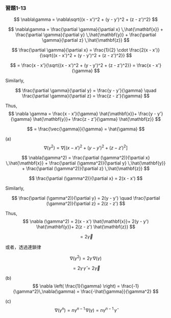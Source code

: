 ### 習題1-13

$$
\nabla\gamma = \nabla\sqrt{(x - x')^2 + (y - y')^2 + (z - z')^2}
$$

$$
\nabla\gamma =
\frac{\partial \gamma}{\partial x} \,\hat{\mathbf{x}} +
\frac{\partial \gamma}{\partial y} \,\hat{\mathbf{y}} +
\frac{\partial \gamma}{\partial z} \,\hat{\mathbf{z}} 
$$

$$
\frac{\partial \gamma}{\partial x} = \frac{1}{2} \cdot \frac{2(x - x')}{\sqrt{(x - x')^2 + (y - y')^2 + (z - z')^2}} 
$$

$$
= \frac{x - x'}{\sqrt{(x - x')^2 + (y - y')^2 + (z - z')^2}}
= \frac{x - x'}{\gamma}
$$

Similarly,  

$$
\frac{\partial \gamma}{\partial y} = 
\frac{y - y'}{\gamma}
\quad
\frac{\partial \gamma}{\partial z} = 
\frac{z - z'}{\gamma}
$$

Thus,
$$
\nabla \gamma =
\frac{x - x'}{\gamma} \hat{\mathbf{x}}+
\frac{y - y'}{\gamma} \hat{\mathbf{y}}+
\frac{z - z'}{\gamma} \hat{\mathbf{z}}
$$

$$
= \frac{\vec{\gamma}}{\gamma} = \hat{\gamma}
$$

(a)
$$
\nabla(\gamma^2) = \nabla \left[{(x - x')^2 + (y - y')^2 + (z - z')^2} \right]
$$

$$
\nabla(\gamma^2) =
\frac{\partial (\gamma^2)}{\partial x} \,\hat{\mathbf{x}} +
\frac{\partial (\gamma^2)}{\partial y} \,\hat{\mathbf{y}} +
\frac{\partial (\gamma^2)}{\partial z} \,\hat{\mathbf{z}} 
$$

$$
\frac{\partial (\gamma^2)}{\partial x} = 2(x - x')
$$

Similarly,  

$$
\frac{\partial (\gamma^2)}{\partial y} = 2(y - y')
\quad
\frac{\partial (\gamma^2)}{\partial z} = 2(z - z')
$$

Thus,
$$
\nabla (\gamma^2) =
2(x - x') \hat{\mathbf{x}}+
2(y - y') \hat{\mathbf{y}}+
2(z - z') \hat{\mathbf{z}}
$$

$$
= 2\vec{\gamma}
$$

或者，透過連鎖律

$$
\nabla(\gamma^2) = 2\gamma\,\nabla(\gamma)
$$

$$
= 2\gamma\,\hat{\gamma} = 2\vec{\gamma}
$$

(b)
$$
\nabla \left( \frac{1}{\gamma} \right) = \frac{-1}{\gamma^2}\,\nabla(\gamma) = \frac{-\hat{\gamma}}{\gamma^2}
$$

(c)
$$
\nabla \left( \gamma^n \right) = n\gamma^{n-1}\,\nabla(\gamma) = n\gamma^{n-1} \, \hat{\gamma}
$$

